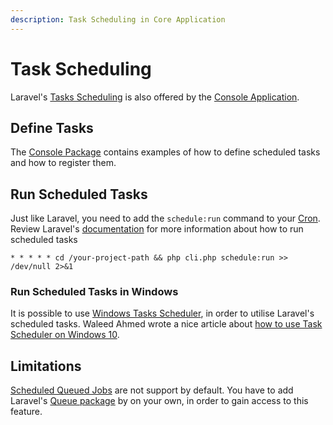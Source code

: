 ```yaml
---
description: Task Scheduling in Core Application
---
```


# Task Scheduling

Laravel's [Tasks Scheduling](https://laravel.com/docs/6.x/scheduling) is also offered by the [Console Application](./console).

## Define Tasks

The [Console Package](../../console/schedules.md) contains examples of how to define scheduled tasks and how to register them.

## Run Scheduled Tasks

Just like Laravel, you need to add the `schedule:run` command to your [Cron](https://en.wikipedia.org/wiki/Cron).
Review Laravel's [documentation](https://laravel.com/docs/6.x/scheduling) for more information about how to run scheduled tasks

```
* * * * * cd /your-project-path && php cli.php schedule:run >> /dev/null 2>&1
```

### Run Scheduled Tasks in Windows

It is possible to use [Windows Tasks Scheduler](https://en.wikipedia.org/wiki/Windows_Task_Scheduler), in order to utilise Laravel's scheduled tasks.
Waleed Ahmed wrote a nice article about [how to use Task Scheduler on Windows 10](https://quantizd.com/how-to-use-laravel-task-scheduler-on-windows-10/).

## Limitations

[Scheduled Queued Jobs](https://laravel.com/docs/6.x/scheduling#scheduling-queued-jobs) are not support by default.
You have to add Laravel's [Queue package](https://packagist.org/packages/illuminate/queue) by on your own, in order to gain access to this feature. 